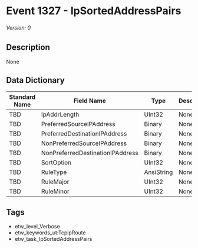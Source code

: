 # Event 1327 - IpSortedAddressPairs
###### Version: 0

## Description
None

## Data Dictionary
|Standard Name|Field Name|Type|Description|Sample Value|
|---|---|---|---|---|
|TBD|IpAddrLength|UInt32|None|`None`|
|TBD|PreferredSourceIPAddress|Binary|None|`None`|
|TBD|PreferredDestinationIPAddress|Binary|None|`None`|
|TBD|NonPreferredSourceIPAddress|Binary|None|`None`|
|TBD|NonPreferredDestinationIPAddress|Binary|None|`None`|
|TBD|SortOption|UInt32|None|`None`|
|TBD|RuleType|AnsiString|None|`None`|
|TBD|RuleMajor|UInt32|None|`None`|
|TBD|RuleMinor|UInt32|None|`None`|

## Tags
* etw_level_Verbose
* etw_keywords_ut:TcpipRoute
* etw_task_IpSortedAddressPairs
